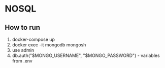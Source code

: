 # NOSQL
## How to run
1. docker-compose up
2. docker exec -it mongodb mongosh
3. use admin
4. db.auth("$MONGO_USERNAME", "$MONGO_PASSWORD")  - variables from .env
